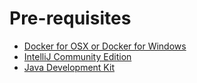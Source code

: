# Pre-requisites

- [Docker for OSX or Docker for Windows](https://www.docker.com/products/docker)
- [IntelliJ Community Edition](https://www.jetbrains.com/idea/download/)
- [Java Development Kit](http://www.oracle.com/technetwork/java/javase/downloads/jdk8-downloads-2133151.html)
